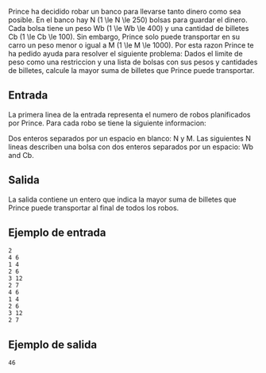 Prince ha decidido robar un banco para llevarse tanto dinero como sea posible. En el banco hay N (1 \le N \le 250) bolsas para guardar el dinero. Cada bolsa tiene un peso Wb (1 \le Wb \le 400) y una cantidad de billetes Cb (1 \le Cb \le 100). Sin embargo, Prince solo puede transportar en su carro un peso menor o igual a M (1 \le M \le 1000). Por esta razon Prince te ha pedido ayuda para resolver el siguiente problema: Dados el limite de peso como una restriccion y una lista de bolsas con sus pesos y cantidades de billetes, calcule la mayor suma de billetes que Prince puede transportar.



## Entrada



La primera linea de la entrada representa el numero de robos planificados por Prince. Para cada robo se tiene la siguiente informacion:



Dos enteros separados por un espacio en blanco: N y M.
Las siguientes N lineas describen una bolsa con dos enteros separados por un espacio: Wb and Cb.



## Salida



La salida contiene un entero que indica la mayor suma de billetes que Prince puede transportar al final de todos los robos.



## Ejemplo de entrada



```
2
4 6
1 4
2 6
3 12
2 7
4 6
1 4
2 6
3 12
2 7
```


## Ejemplo de salida



```
46
```


